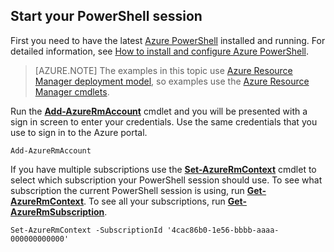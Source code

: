 
## Start your PowerShell session

First you need to have the latest [Azure PowerShell](http://msdn.microsoft.com/library/mt619274.aspx) installed and running. For detailed information, see [How to install and configure Azure PowerShell](../articles/powershell-install-configure.md).


>[AZURE.NOTE] The examples in this topic use [Azure Resource Manager deployment model](resource-group-overview.md), so examples use the [Azure Resource Manager cmdlets](http://msdn.microsoft.com/library/azure/mt125356.aspx). 

Run the [**Add-AzureRmAccount**](http://msdn.microsoft.com/library/mt619267.aspx) cmdlet and you will be presented with a sign in screen to enter your credentials. Use the same credentials that you use to sign in to the Azure portal.

	Add-AzureRmAccount

If you have multiple subscriptions use the [**Set-AzureRmContext**](http://msdn.microsoft.com/library/mt619263.aspx) cmdlet to select which subscription your PowerShell session should use. To see what subscription the current PowerShell session is using, run [**Get-AzureRmContext**](http://msdn.microsoft.com/library/mt619265.aspx). To see all your subscriptions, run [**Get-AzureRmSubscription**](http://msdn.microsoft.com/library/mt619284.aspx).

	Set-AzureRmContext -SubscriptionId '4cac86b0-1e56-bbbb-aaaa-000000000000'

